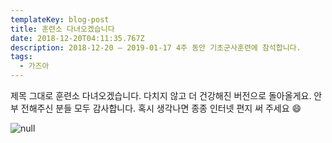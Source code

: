 ```yaml
---
templateKey: blog-post
title: 훈련소 다녀오겠습니다
date: 2018-12-20T04:11:35.767Z
description: 2018-12-20 – 2019-01-17 4주 동안 기초군사훈련에 참석합니다.
tags:
  - 가즈아
---
```

제목 그대로 훈련소 다녀오겠습니다. 다치지 않고 더 건강해진 버전으로 돌아올게요. 안부 전해주신 분들 모두 감사합니다. 혹시 생각나면 종종 인터넷 편지 써 주세요 😄

![null](/assets/9dec2d76-e2f6-4a72-af94-d3752c765d86.jpeg)
